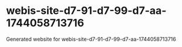 # webis-site-d7-91-d7-99-d7-aa-1744058713716
Generated website for webis-site-d7-91-d7-99-d7-aa-1744058713716
